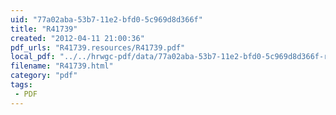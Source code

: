 ```yaml
---
uid: "77a02aba-53b7-11e2-bfd0-5c969d8d366f"
title: "R41739"
created: "2012-04-11 21:00:36"
pdf_urls: "R41739.resources/R41739.pdf"
local_pdf: "../../hrwgc-pdf/data/77a02aba-53b7-11e2-bfd0-5c969d8d366f-r41739.pdf"
filename: "R41739.html"
category: "pdf"
tags: 
 - PDF
---
```

